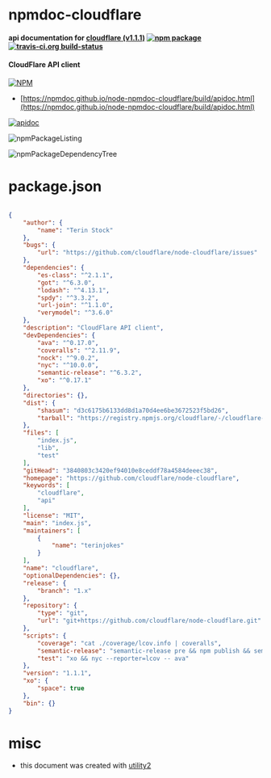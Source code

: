 # npmdoc-cloudflare

#### api documentation for  [cloudflare (v1.1.1)](https://github.com/cloudflare/node-cloudflare)  [![npm package](https://img.shields.io/npm/v/npmdoc-cloudflare.svg?style=flat-square)](https://www.npmjs.org/package/npmdoc-cloudflare) [![travis-ci.org build-status](https://api.travis-ci.org/npmdoc/node-npmdoc-cloudflare.svg)](https://travis-ci.org/npmdoc/node-npmdoc-cloudflare)

#### CloudFlare API client

[![NPM](https://nodei.co/npm/cloudflare.png?downloads=true&downloadRank=true&stars=true)](https://www.npmjs.com/package/cloudflare)

- [https://npmdoc.github.io/node-npmdoc-cloudflare/build/apidoc.html](https://npmdoc.github.io/node-npmdoc-cloudflare/build/apidoc.html)

[![apidoc](https://npmdoc.github.io/node-npmdoc-cloudflare/build/screenCapture.buildCi.browser.%252Ftmp%252Fbuild%252Fapidoc.html.png)](https://npmdoc.github.io/node-npmdoc-cloudflare/build/apidoc.html)

![npmPackageListing](https://npmdoc.github.io/node-npmdoc-cloudflare/build/screenCapture.npmPackageListing.svg)

![npmPackageDependencyTree](https://npmdoc.github.io/node-npmdoc-cloudflare/build/screenCapture.npmPackageDependencyTree.svg)



# package.json

```json

{
    "author": {
        "name": "Terin Stock"
    },
    "bugs": {
        "url": "https://github.com/cloudflare/node-cloudflare/issues"
    },
    "dependencies": {
        "es-class": "^2.1.1",
        "got": "^6.3.0",
        "lodash": "^4.13.1",
        "spdy": "^3.3.2",
        "url-join": "^1.1.0",
        "verymodel": "^3.6.0"
    },
    "description": "CloudFlare API client",
    "devDependencies": {
        "ava": "^0.17.0",
        "coveralls": "^2.11.9",
        "nock": "^9.0.2",
        "nyc": "^10.0.0",
        "semantic-release": "^6.3.2",
        "xo": "^0.17.1"
    },
    "directories": {},
    "dist": {
        "shasum": "d3c6175b6133dd8d1a70d4ee6be3672523f5bd26",
        "tarball": "https://registry.npmjs.org/cloudflare/-/cloudflare-1.1.1.tgz"
    },
    "files": [
        "index.js",
        "lib",
        "test"
    ],
    "gitHead": "3840803c3420ef94010e8ceddf78a4584deeec38",
    "homepage": "https://github.com/cloudflare/node-cloudflare",
    "keywords": [
        "cloudflare",
        "api"
    ],
    "license": "MIT",
    "main": "index.js",
    "maintainers": [
        {
            "name": "terinjokes"
        }
    ],
    "name": "cloudflare",
    "optionalDependencies": {},
    "release": {
        "branch": "1.x"
    },
    "repository": {
        "type": "git",
        "url": "git+https://github.com/cloudflare/node-cloudflare.git"
    },
    "scripts": {
        "coverage": "cat ./coverage/lcov.info | coveralls",
        "semantic-release": "semantic-release pre && npm publish && semantic-release post",
        "test": "xo && nyc --reporter=lcov -- ava"
    },
    "version": "1.1.1",
    "xo": {
        "space": true
    },
    "bin": {}
}
```



# misc
- this document was created with [utility2](https://github.com/kaizhu256/node-utility2)
